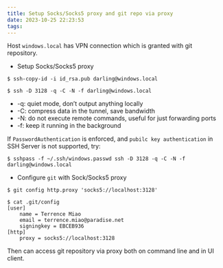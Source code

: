 ```yaml
---
title: Setup Socks/Socks5 proxy and git repo via proxy
date: 2023-10-25 22:23:53
tags:
---
```


Host `windows.local` has VPN connection which is granted with git repository.


- Setup Socks/Socks5 proxy

```shell
$ ssh-copy-id -i id_rsa.pub darling@windows.local

$ ssh -D 3128 -q -C -N -f darling@windows.local
```

- -q: quiet mode, don’t output anything locally
- -C: compress data in the tunnel, save bandwidth
- -N: do not execute remote commands, useful for just forwarding ports
- -f: keep it running in the background

If `PasswordAuthentication` is enforced, and `pubilc key authentication` in SSH Server is not supported, try:

```shell
$ sshpass -f ~/.ssh/windows.passwd ssh -D 3128 -q -C -N -f darling@windows.local
```

- Configure `git` with Sock/Socks5 proxy

```shell
$ git config http.proxy 'socks5://localhost:3128'

$ cat .git/config
[user]
	name = Terrence Miao
	email = terrence.miao@paradise.net
	signingkey = EBCEB936
[http]
	proxy = socks5://localhost:3128
```

Then can access git repository via proxy both on command line and in UI client.
